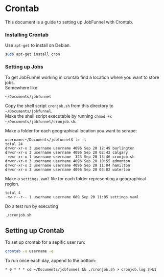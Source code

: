 # Crontab

This document is a guide to setting up JobFunnel with Crontab.

### Installing Crontab

Use `apt-get` to install on Debian.
```bash
sudo apt-get install cron
```

### Setting up Jobs

To get JobFunnel working in crontab find a location where you want to store jobs. <br />
Somewhere like:

```
~/Documents/jobfunnel
```

Copy the shell script `cronjob.sh` from this directory to `~/Documents/jobfunnel`. <br />
Make the shell script executable by running `chmod +x ~/Documents/jobfunnel/cronjob.sh`.

Make a folder for each geographical location you want to scrape:

```
username:~/Documents/jobfunnel$ ls -l
total 24
drwxr-xr-x 3 username username 4096 Sep 20 12:49 burlington
drwxr-xr-x 3 username username 4096 Sep 20 02:42 calgary
-rwxr-xr-x 1 username username  323 Sep 20 13:46 cronjob.sh
drwxr-xr-x 3 username username 4096 Sep 20 10:55 edmonton
drwxr-xr-x 3 username username 4096 Sep 20 11:04 hamilton
drwxr-xr-x 3 username username 4096 Sep 20 03:02 waterloo
```

Make a `settings.yaml` file for each folder representing a geographical region.

```
total 4
-rw-r--r-- 1 username username 689 Sep 20 11:05 settings.yaml
```

Do a test run by executing
```bash
./cronjob.sh
```

## Setting up Crontab

To set up crontab for a sepific user run:
```bash
crontab -u username -e
```

To run once each day, append to the bottom:
```
* 0 * * * cd ~/Documents/jobfunnel && ./cronjob.sh > cronjob.log 2>&1
```

